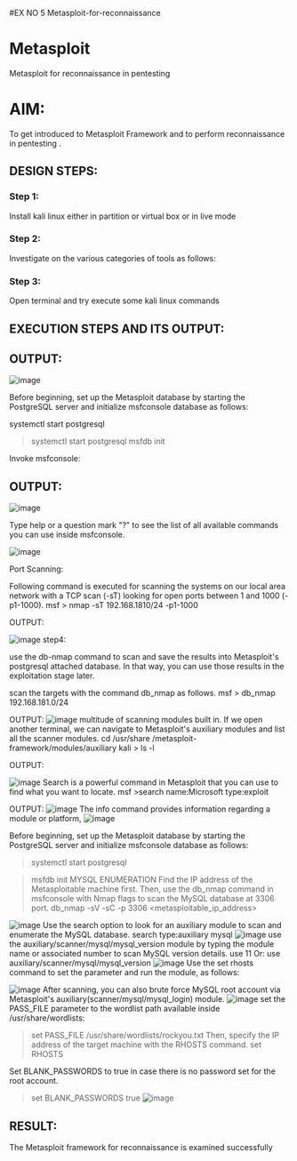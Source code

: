 #EX NO 5 Metasploit-for-reconnaissance
# Metasploit
Metasploit for reconnaissance in pentesting

# AIM:

To get introduced to Metasploit Framework and to  perform reconnaissance  in pentesting .

## DESIGN STEPS:

### Step 1:

Install kali linux either in partition or virtual box or in live mode

### Step 2:

Investigate on the various categories of tools as follows:

### Step 3:

Open terminal and try execute some kali linux commands

## EXECUTION STEPS AND ITS OUTPUT:


## OUTPUT:
![image](https://github.com/user-attachments/assets/dcfcb67a-bee2-470b-8fed-43b75701ca3d)

Before beginning, set up the Metasploit database by starting the PostgreSQL server and initialize msfconsole database as follows:

systemctl start postgresql
>systemctl start postgresql
>msfdb init


Invoke msfconsole:



## OUTPUT:

![image](https://github.com/user-attachments/assets/8ff19b23-1c5f-4554-b84b-7d5787b0102e)

Type help or a question mark "?" to see the list of all available commands you can use inside msfconsole.

![image](https://github.com/user-attachments/assets/ae352bd2-0b07-47cb-81ba-9dcb45191639)

Port Scanning: 

Following command is executed for scanning the systems on our local area network with a TCP scan (-sT) looking for open ports between 1 and 1000 (-p1-1000). 
msf > nmap -sT 192.168.1810/24 -p1-1000


OUTPUT:

![image](https://github.com/user-attachments/assets/50678d4b-30ad-4ebe-a650-4a40a0b4ae65)
step4:

use the db-nmap command to scan and save the results into Metasploit's postgresql attached database. In that way, you can use those results in the exploitation stage later.

scan the targets with the command db_nmap as follows. 
msf > db_nmap 192.168.181.0/24

OUTPUT:
![image](https://github.com/user-attachments/assets/9496b1ec-71c3-4d2c-b60c-c351b427a6a2)
multitude of scanning modules built in. If we open another terminal, we can navigate to Metasploit's auxiliary modules and list all the scanner modules.
cd /usr/share /metasploit-framework/modules/auxiliary 
kali > ls -l

OUTPUT:

![image](https://github.com/user-attachments/assets/209fc967-05bc-4384-b0d6-ab0bbb5f73d4)
Search is a powerful command in Metasploit that you can use to find what you want to locate. 
msf >search name:Microsoft type:exploit

OUTPUT:
![image](https://github.com/user-attachments/assets/5326ac65-fd57-482c-99f4-3dee54cd4cc5)
The info command provides information regarding a module or platform,
![image](https://github.com/user-attachments/assets/e55e25d9-00f8-4635-858f-f76b9c65f3bb)

Before beginning, set up the Metasploit database by starting the PostgreSQL server and initialize msfconsole database as follows:
> systemctl start postgresql

> msfdb init
MYSQL ENUMERATION
Find the IP address of the Metasploitable machine first. Then, use the db_nmap command in msfconsole with Nmap flags to scan the MySQL database at 3306 port.
db_nmap -sV -sC -p 3306 <metasploitable_ip_address>

![image](https://github.com/user-attachments/assets/356bf63d-07f4-406f-9db8-38fae67eb26a)
Use the search option to look for an auxiliary module to scan and enumerate the MySQL database. 
search type:auxiliary mysql
![image](https://github.com/user-attachments/assets/8b7a3db7-5892-4b28-9603-ac5bbd6c3a88)
use the auxiliary/scanner/mysql/mysql_version module by typing the module name or associated number to scan MySQL version details.
use 11
Or:
use auxiliary/scanner/mysql/mysql_version
![image](https://github.com/user-attachments/assets/383c6524-da6b-4939-8e81-f5c9f002ab2d)
Use the set rhosts command to set the parameter and run the module, as follows:

![image](https://github.com/user-attachments/assets/0ca95856-9e64-44b0-8c3f-1c9a48e84d6f)
After scanning, you can also brute force MySQL root account via Metasploit's auxiliary(scanner/mysql/mysql_login) module.
![image](https://github.com/user-attachments/assets/48d14232-9a72-4457-b72e-d1bd6e025ccd)
set the PASS_FILE parameter to the wordlist path available inside /usr/share/wordlists:
> set PASS_FILE /usr/share/wordlists/rockyou.txt
Then, specify the IP address of the target machine with the RHOSTS command.
> set RHOSTS <metasploitable-ip-address>

Set BLANK_PASSWORDS to true in case there is no password set for the root account.

>set BLANK_PASSWORDS true
![image](https://github.com/user-attachments/assets/500b4062-cdfd-4726-848f-be0b0c1757c8)




## RESULT:
The Metasploit framework for reconnaissance is  examined successfully
